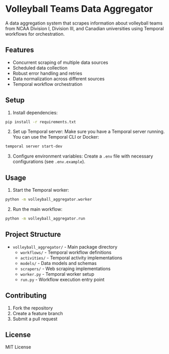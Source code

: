 # Volleyball Teams Data Aggregator

A data aggregation system that scrapes information about volleyball teams from NCAA Division I, Division III, and Canadian universities using Temporal workflows for orchestration.

## Features

- Concurrent scraping of multiple data sources
- Scheduled data collection
- Robust error handling and retries
- Data normalization across different sources
- Temporal workflow orchestration

## Setup

1. Install dependencies:
```bash
pip install -r requirements.txt
```

2. Set up Temporal server:
Make sure you have a Temporal server running. You can use the Temporal CLI or Docker:
```bash
temporal server start-dev
```

3. Configure environment variables:
Create a `.env` file with necessary configurations (see `.env.example`).

## Usage

1. Start the Temporal worker:
```bash
python -m volleyball_aggregator.worker
```

2. Run the main workflow:
```bash
python -m volleyball_aggregator.run
```

## Project Structure

- `volleyball_aggregator/` - Main package directory
  - `workflows/` - Temporal workflow definitions
  - `activities/` - Temporal activity implementations
  - `models/` - Data models and schemas
  - `scrapers/` - Web scraping implementations
  - `worker.py` - Temporal worker setup
  - `run.py` - Workflow execution entry point

## Contributing

1. Fork the repository
2. Create a feature branch
3. Submit a pull request

## License

MIT License 